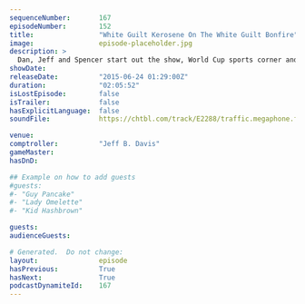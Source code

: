 ```yaml
---
sequenceNumber:       167
episodeNumber:        152
title:                "White Guilt Kerosene On The White Guilt Bonfire"
image:                episode-placeholder.jpg
description: >
  Dan, Jeff and Spencer start out the show, World Cup sports corner and lots of privilege and guilt. Watch the video at Harmontown.com/live!
showDate:             
releaseDate:          "2015-06-24 01:29:00Z"
duration:             "02:05:52"
isLostEpisode:        false
isTrailer:            false
hasExplicitLanguage:  false
soundFile:            https://chtbl.com/track/E2288/traffic.megaphone.fm/STA8970080096.mp3?updated=1561589913

venue:                
comptroller:          "Jeff B. Davis"
gameMaster:           
hasDnD:               

## Example on how to add guests
#guests:
#- "Guy Pancake"
#- "Lady Omelette"
#- "Kid Hashbrown"

guests:
audienceGuests:

# Generated.  Do not change:
layout:               episode
hasPrevious:          True
hasNext:              True
podcastDynamiteId:    167
---
```

